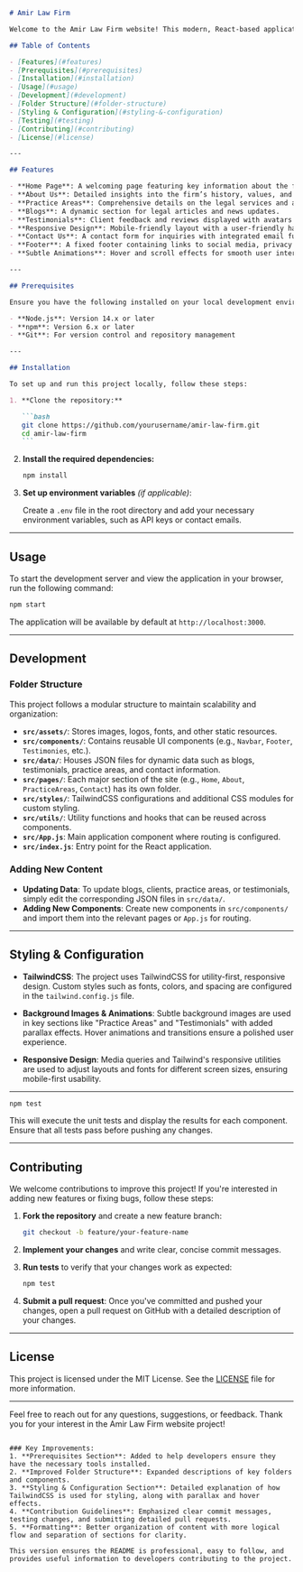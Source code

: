 ````markdown
# Amir Law Firm

Welcome to the Amir Law Firm website! This modern, React-based application highlights the services, practice areas, and client testimonials for a professional law firm. It is designed with responsive layouts, polished animations, and a seamless user experience.

## Table of Contents

- [Features](#features)
- [Prerequisites](#prerequisites)
- [Installation](#installation)
- [Usage](#usage)
- [Development](#development)
- [Folder Structure](#folder-structure)
- [Styling & Configuration](#styling-&-configuration)
- [Testing](#testing)
- [Contributing](#contributing)
- [License](#license)

---

## Features

- **Home Page**: A welcoming page featuring key information about the firm, services, and mission.
- **About Us**: Detailed insights into the firm’s history, values, and team.
- **Practice Areas**: Comprehensive details on the legal services and areas of expertise offered by the firm.
- **Blogs**: A dynamic section for legal articles and news updates.
- **Testimonials**: Client feedback and reviews displayed with avatars and professional styling.
- **Responsive Design**: Mobile-friendly layout with a user-friendly hamburger menu and a custom icon-based top bar for small screens.
- **Contact Us**: A contact form for inquiries with integrated email functionality and a Google map location.
- **Footer**: A fixed footer containing links to social media, privacy policies, and other legal information.
- **Subtle Animations**: Hover and scroll effects for smooth user interactions, enhancing the overall aesthetic.

---

## Prerequisites

Ensure you have the following installed on your local development environment:

- **Node.js**: Version 14.x or later
- **npm**: Version 6.x or later
- **Git**: For version control and repository management

---

## Installation

To set up and run this project locally, follow these steps:

1. **Clone the repository:**

   ```bash
   git clone https://github.com/yourusername/amir-law-firm.git
   cd amir-law-firm
   ```
````

2. **Install the required dependencies:**

   ```bash
   npm install
   ```

3. **Set up environment variables** _(if applicable)_:

   Create a `.env` file in the root directory and add your necessary environment variables, such as API keys or contact emails.

---

## Usage

To start the development server and view the application in your browser, run the following command:

```bash
npm start
```

The application will be available by default at `http://localhost:3000`.

---

## Development

### Folder Structure

This project follows a modular structure to maintain scalability and organization:

- **`src/assets/`**: Stores images, logos, fonts, and other static resources.
- **`src/components/`**: Contains reusable UI components (e.g., `Navbar`, `Footer`, `Testimonies`, etc.).
- **`src/data/`**: Houses JSON files for dynamic data such as blogs, testimonials, practice areas, and contact information.
- **`src/pages/`**: Each major section of the site (e.g., `Home`, `About`, `PracticeAreas`, `Contact`) has its own folder.
- **`src/styles/`**: TailwindCSS configurations and additional CSS modules for custom styling.
- **`src/utils/`**: Utility functions and hooks that can be reused across components.
- **`src/App.js`**: Main application component where routing is configured.
- **`src/index.js`**: Entry point for the React application.

### Adding New Content

- **Updating Data**: To update blogs, clients, practice areas, or testimonials, simply edit the corresponding JSON files in `src/data/`.
- **Adding New Components**: Create new components in `src/components/` and import them into the relevant pages or `App.js` for routing.

---

## Styling & Configuration

- **TailwindCSS**: The project uses TailwindCSS for utility-first, responsive design. Custom styles such as fonts, colors, and spacing are configured in the `tailwind.config.js` file.
- **Background Images & Animations**: Subtle background images are used in key sections like "Practice Areas" and "Testimonials" with added parallax effects. Hover animations and transitions ensure a polished user experience.

- **Responsive Design**: Media queries and Tailwind's responsive utilities are used to adjust layouts and fonts for different screen sizes, ensuring mobile-first usability.

---

```bash
npm test
```

This will execute the unit tests and display the results for each component. Ensure that all tests pass before pushing any changes.

---

## Contributing

We welcome contributions to improve this project! If you're interested in adding new features or fixing bugs, follow these steps:

1. **Fork the repository** and create a new feature branch:

   ```bash
   git checkout -b feature/your-feature-name
   ```

2. **Implement your changes** and write clear, concise commit messages.

3. **Run tests** to verify that your changes work as expected:

   ```bash
   npm test
   ```

4. **Submit a pull request**: Once you've committed and pushed your changes, open a pull request on GitHub with a detailed description of your changes.

---

## License

This project is licensed under the MIT License. See the [LICENSE](LICENSE) file for more information.

---

Feel free to reach out for any questions, suggestions, or feedback. Thank you for your interest in the Amir Law Firm website project!

```

### Key Improvements:
1. **Prerequisites Section**: Added to help developers ensure they have the necessary tools installed.
2. **Improved Folder Structure**: Expanded descriptions of key folders and components.
3. **Styling & Configuration Section**: Detailed explanation of how TailwindCSS is used for styling, along with parallax and hover effects.
4. **Contribution Guidelines**: Emphasized clear commit messages, testing changes, and submitting detailed pull requests.
5. **Formatting**: Better organization of content with more logical flow and separation of sections for clarity.

This version ensures the README is professional, easy to follow, and provides useful information to developers contributing to the project.
```
